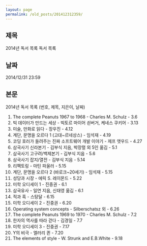 ```yaml
---
layout: page
permalink: /old_posts/201412312359/
---
```


## 제목
2014년 독서 목록 독서 목록

## 날짜
2014/12/31 23:59

## 본문
2014년 독서 목록 (번호, 제목, 지은이, 날짜)

1. The complete Peanuts 1967 to 1968 - Charles M. Schulz - 3.6
2. 빅 데이터가 만드는 세상 - 빅토르 마이어 쇤버거, 케네스 쿠키어 - 3.13
3. 미술, 만화로 읽다 - 장우진 - 4.12
4. 계단, 문명을 오르다 1 (고대~르네상스) - 임석재 - 4.19
5. 코딩 호러가 들려주는 진짜 소프트웨어 개발 이야기 - 제프 앳우드 - 4.27
6. 삼국사기 신라본기 - 김부식 지음, 박장렬 외 5인 옮김 - 5.1
7. 삼국사기 고구려/백제본기 - 김부식 지음 - 5.6
8. 삼국사기 잡지/열전 - 김부식 지음 - 5.14
9. 리팩토링 - 마틴 파울러 - 5.15
10. 계단, 문명을 오르다 2 (바로크~20세기) - 임석재 - 5.15
11. 성당과 시장 - 에릭 S. 레이몬드 - 5.22
12. 미학 오디세이 1 - 진중권 - 6.1
13. 삼국유사 - 일연 지음, 신태영 옮김 - 6.1
14. 적과 흑 - 스탕달 - 6.15
15. 미학 오디세이 2 - 진중권 - 6.20
16. Operating system concepts - Silberschatsz 외 - 6.26
17. The complete Peanuts 1969 to 1970 - Charles M. Schulz - 7.2
18. 한자의 역사를 따라 걷다 - 김경일 - 7.7
19. 미학 오디세이 3 - 진중권 - 7.17
20. Y의 비극 - 엘러리 퀸 - 7.20
21. The elements of style - W. Strunk and E.B.White - 9.18